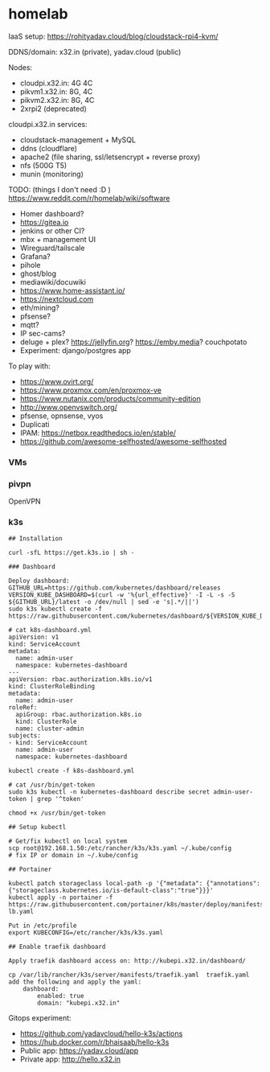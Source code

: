 # homelab

IaaS setup: https://rohityadav.cloud/blog/cloudstack-rpi4-kvm/

DDNS/domain: x32.in (private), yadav.cloud (public)

Nodes:
- cloudpi.x32.in: 4G 4C
- pikvm1.x32.in: 8G, 4C
- pikvm2.x32.in: 8G, 4C
- 2xrpi2 (deprecated)

cloudpi.x32.in services:
- cloudstack-management + MySQL
- ddns (cloudflare)
- apache2 (file sharing, ssl/letsencrypt + reverse proxy)
- nfs (500G T5)
- munin (monitoring)

TODO: (things I don't need :D ) https://www.reddit.com/r/homelab/wiki/software
- Homer dashboard?
- https://gitea.io
- jenkins or other CI?
- mbx + management UI
- Wireguard/tailscale
- Grafana?
- pihole
- ghost/blog
- mediawiki/docuwiki
- https://www.home-assistant.io/
- https://nextcloud.com
- eth/mining?
- pfsense?
- mqtt?
- IP sec-cams?
- deluge + plex? https://jellyfin.org? https://emby.media? couchpotato
- Experiment: django/postgres app

To play with:
- https://www.ovirt.org/
- https://www.proxmox.com/en/proxmox-ve
- https://www.nutanix.com/products/community-edition
- http://www.openvswitch.org/
- pfsense, opnsense, vyos
- Duplicati
- IPAM: https://netbox.readthedocs.io/en/stable/
- https://github.com/awesome-selfhosted/awesome-selfhosted

### VMs

### pivpn

OpenVPN

### k3s

```
## Installation

curl -sfL https://get.k3s.io | sh -

### Dashboard

Deploy dashboard:
GITHUB_URL=https://github.com/kubernetes/dashboard/releases
VERSION_KUBE_DASHBOARD=$(curl -w '%{url_effective}' -I -L -s -S ${GITHUB_URL}/latest -o /dev/null | sed -e 's|.*/||')
sudo k3s kubectl create -f https://raw.githubusercontent.com/kubernetes/dashboard/${VERSION_KUBE_DASHBOARD}/aio/deploy/recommended.yaml

# cat k8s-dashboard.yml
apiVersion: v1
kind: ServiceAccount
metadata:
  name: admin-user
  namespace: kubernetes-dashboard
---
apiVersion: rbac.authorization.k8s.io/v1
kind: ClusterRoleBinding
metadata:
  name: admin-user
roleRef:
  apiGroup: rbac.authorization.k8s.io
  kind: ClusterRole
  name: cluster-admin
subjects:
- kind: ServiceAccount
  name: admin-user
  namespace: kubernetes-dashboard

kubectl create -f k8s-dashboard.yml

# cat /usr/bin/get-token
sudo k3s kubectl -n kubernetes-dashboard describe secret admin-user-token | grep '^token'

chmod +x /usr/bin/get-token

## Setup kubectl

# Get/fix kubectl on local system
scp root@192.168.1.50:/etc/rancher/k3s/k3s.yaml ~/.kube/config
# fix IP or domain in ~/.kube/config

## Portainer

kubectl patch storageclass local-path -p '{"metadata": {"annotations":{"storageclass.kubernetes.io/is-default-class":"true"}}}'
kubectl apply -n portainer -f https://raw.githubusercontent.com/portainer/k8s/master/deploy/manifests/portainer/portainer-lb.yaml

Put in /etc/profile
export KUBECONFIG=/etc/rancher/k3s/k3s.yaml

## Enable traefik dashboard

Apply traefik dashboard access on: http://kubepi.x32.in/dashboard/

cp /var/lib/rancher/k3s/server/manifests/traefik.yaml  traefik.yaml
add the following and apply the yaml:
    dashboard:
        enabled: true
        domain: "kubepi.x32.in"
```

Gitops experiment:
- https://github.com/yadavcloud/hello-k3s/actions
- https://hub.docker.com/r/bhaisaab/hello-k3s
- Public app: https://yadav.cloud/app
- Private app: http://hello.x32.in
